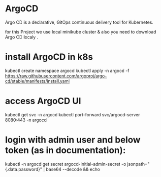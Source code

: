 # ArgoCD
Argo CD is a declarative, GitOps continuous delivery tool for Kubernetes.

for this Project we use local minikube cluster & also you need to download Argo CD localy . 
# install ArgoCD in k8s 
kubectl create namespace argocd
kubectl apply -n argocd -f https://raw.githubusercontent.com/argoproj/argo-cd/stable/manifests/install.yaml

# access ArgoCD UI
kubectl get svc -n argocd
kubectl port-forward svc/argocd-server 8080:443 -n argocd

# login with admin user and below token (as in documentation):
kubectl -n argocd get secret argocd-initial-admin-secret -o jsonpath="{.data.password}" | base64 --decode && echo


